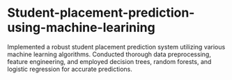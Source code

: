 # Student-placement-prediction-using-machine-learining
Implemented a robust student placement prediction system utilizing various machine learning algorithms. Conducted thorough
data preprocessing, feature engineering, and employed decision trees, random forests, and logistic regression for accurate
predictions.
